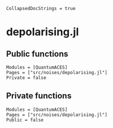 ```@meta
CollapsedDocStrings = true
```

# depolarising.jl

## Public functions

```@autodocs
Modules = [QuantumACES]
Pages = ["src/noises/depolarising.jl"]
Private = false
```

## Private functions

```@autodocs
Modules = [QuantumACES]
Pages = ["src/noises/depolarising.jl"]
Public = false
```
